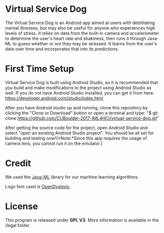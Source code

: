 # Virtual Service Dog
The Virtual Service Dog is an Android app aimed at users with debilitating mental illnesses, but may also be useful for anyone who experiences high levels of stress. It relies on data from the built-in camera and accelerometer to determine the user's heart rate and shakiness, then runs it through Java-ML to guess whether or not they may be stressed. It learns from the user's data over time and incorporates that into its predictions.

# First Time Setup
Virtual Service Dog is built using Android Studio, so it is recommended that you build and make modifications to the project using Android Studio as well. If you do not have Android Studio installed, you can get it from here: https://developer.android.com/studio/index.html

After you have Android studio up and running, clone this repository by clicking the "Clone or Download" button or open a terminal and type:
"$ git clone https://github.com/CUBoulder-2017-IML4HCI/virtual-service-dog.git"

After getting the source code for the project, open Android Studio and select "open an existing Android Studio project". You should be all set for building and testing now!(*Note:*Since this app requires the usage of camera lens, you cannot run it on the emulator.)

# Credit
We used the [Java-ML](http://java-ml.sourceforge.net) library for our machine learning algorithms.

Logo font used is [OpenDyslexic](http://opendyslexic.org/).

# License
This program is released under **GPL V3**. More information is available in the /legal folder.
